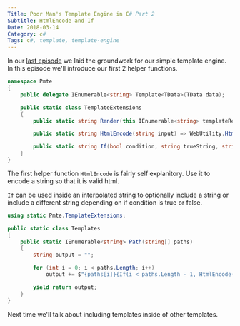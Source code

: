 ```yaml
---
Title: Poor Man's Template Engine in C# Part 2
Subtitle: HtmlEncode and If
Date: 2018-03-14
Category: c#
Tags: c#, template, template-engine
---
```


In our [last episode](blog/2018/poor-mans-template-engine-1.html) we laid the groundwork for our
simple template engine. In this episode we'll introduce our first 2 helper functions.

<!--more-->

```c#
namespace Pmte
{
    public delegate IEnumerable<string> Template<TData>(TData data);

    public static class TemplateExtensions
    {   
        public static string Render(this IEnumerable<string> templateResult) => string.Join(Environment.NewLine, templateResult);

        public static string HtmlEncode(string input) => WebUtility.HtmlEncode(input);

        public static string If(bool condition, string trueString, string falseString = null) => condition ? trueString : falseString;
    }
}
```

The first helper function `HtmlEncode` is fairly self explanitory. Use it to encode a string so that it is valid html.

`If` can be used inside an interpolated string to optionally include a string or include a different string depending on
if condition is true or false.

```c#
using static Pmte.TemplateExtensions;

public static class Templates
{
    public static IEnumerable<string> Path(string[] paths)
    {
        string output = "";

        for (int i = 0; i < paths.Length; i++)
            output += $"{paths[i]}{If(i < paths.Length - 1, HtmlEncode(" >"))}";

        yield return output;
    }
}
```

Next time we'll talk about including templates inside of other templates.
